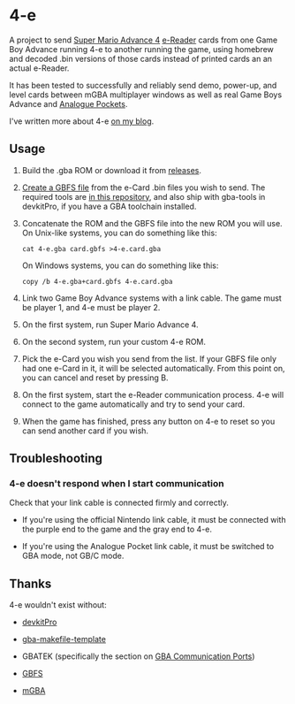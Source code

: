 # 4-e

A project to send [Super Mario Advance
4](https://www.mariowiki.com/Super_Mario_Advance_4:_Super_Mario_Bros._3)
[e-Reader](https://www.mariowiki.com/E-Reader) cards from one Game
Boy Advance running 4-e to another running the game, using homebrew
and decoded .bin versions of those cards instead of printed cards
an an actual e-Reader.

It has been tested to successfully and reliably send demo, power-up,
and level cards between mGBA multiplayer windows as well as real
Game Boys Advance and [Analogue Pockets](https://www.analogue.co/pocket).

I've written more about 4-e [on my
blog](https://mattiebee.io/52283/introducing-4-e-super-mario-advance-4-e-cards-without-an-e-reader).

## Usage

1.  Build the .gba ROM or download it from
    [releases](https://github.com/mattieb/4-e/releases).

2.  [Create a GBFS file](./vendor/gbfs/readme.txt) from the e-Card
    .bin files you wish to send.  The required tools are [in this
    repository](./vendor/gbfs/tools/), and also ship with gba-tools
    in devkitPro, if you have a GBA toolchain installed.

3.  Concatenate the ROM and the GBFS file into the new ROM you will
    use. On Unix-like systems, you can do something like this:

    ```
    cat 4-e.gba card.gbfs >4-e.card.gba
    ```

    On Windows systems, you can do something like this:

    ```
    copy /b 4-e.gba+card.gbfs 4-e.card.gba
    ```

4.  Link two Game Boy Advance systems with a link cable.  The game
    must be player 1, and 4-e must be player 2.

5.  On the first system, run Super Mario Advance 4.

6.  On the second system, run your custom 4-e ROM.

7.  Pick the e-Card you wish you send from the list. If your GBFS
    file only had one e-Card in it, it will be selected automatically.
    From this point on, you can cancel and reset by pressing B.

8.  On the first system, start the e-Reader communication process.
    4-e will connect to the game automatically and try to send your
    card.

9.  When the game has finished, press any button on 4-e to reset
    so you can send another card if you wish.

## Troubleshooting

### 4-e doesn't respond when I start communication

Check that your link cable is connected firmly and correctly.

-   If you're using the official Nintendo link cable, it must be
    connected with the purple end to the game and the gray end to
    4-e.

-   If you're using the Analogue Pocket link cable, it must be
    switched to GBA mode, not GB/C mode.

## Thanks

4-e wouldn't exist without:

- [devkitPro](https://devkitpro.org)

- [gba-makefile-template](https://github.com/gbadev-org/gba-makefile-template)

- GBATEK (specifically the section on [GBA Communication
Ports](https://problemkaputt.de/gbatek.htm#gbacommunicationports))

- [GBFS](https://pineight.com/gba/#gbfs)

- [mGBA](https://mgba.io)
